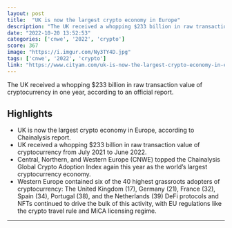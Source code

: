```yaml
---
layout: post
title:  "UK is now the largest crypto economy in Europe"
description: "The UK received a whopping $233 billion in raw transaction value of cryptocurrency in one year, according to an official report."
date: "2022-10-20 13:52:53"
categories: ['cnwe', '2022', 'crypto']
score: 367
image: "https://i.imgur.com/Ny3TY4D.jpg"
tags: ['cnwe', '2022', 'crypto']
link: "https://www.cityam.com/uk-is-now-the-largest-crypto-economy-in-europe/"
---
```


The UK received a whopping $233 billion in raw transaction value of cryptocurrency in one year, according to an official report.

## Highlights

- UK is now the largest crypto economy in Europe, according to Chainalysis report.
- UK received a whopping $233 billion in raw transaction value of cryptocurrency from July 2021 to June 2022.
- Central, Northern, and Western Europe (CNWE) topped the Chainalysis Global Crypto Adoption Index again this year as the world’s largest cryptocurrency economy.
- Western Europe contained six of the 40 highest grassroots adopters of cryptocurrency: The United Kingdom (17), Germany (21), France (32), Spain (34), Portugal (38), and the Netherlands (39) DeFi protocols and NFTs continued to drive the bulk of this activity, with EU regulations like the crypto travel rule and MiCA licensing regime.

---
